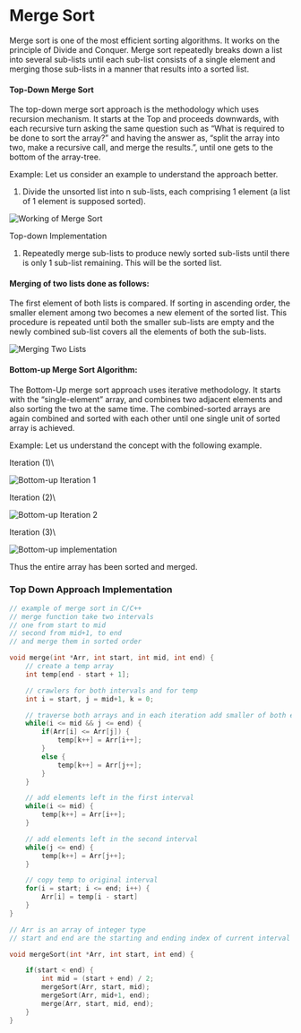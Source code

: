 # Merge Sort

Merge sort is one of the most efficient sorting algorithms. It works on the principle of Divide and Conquer. Merge sort repeatedly breaks down a list into several sub-lists until each sub-list consists of a single element and merging those sub-lists in a manner that results into a sorted list.

#### Top-Down Merge Sort

The top-down merge sort approach is the methodology which uses recursion mechanism. It starts at the Top and proceeds downwards, with each recursive turn asking the same question such as “What is required to be done to sort the array?” and having the answer as, “split the array into two, make a recursive call, and merge the results.”, until one gets to the bottom of the array-tree.

Example: Let us consider an example to understand the approach better.

1. Divide the unsorted list into n sub-lists, each comprising 1 element (a list of 1 element is supposed sorted).

![Working of Merge Sort](https://s3-us-west-2.amazonaws.com/tutorials-image/merge+sort+working.png)

Top-down Implementation

1. Repeatedly merge sub-lists to produce newly sorted sub-lists until there is only 1 sub-list remaining. This will be the sorted list.

#### Merging of two lists done as follows:

The first element of both lists is compared. If sorting in ascending order, the smaller element among two becomes a new element of the sorted list. This procedure is repeated until both the smaller sub-lists are empty and the newly combined sub-list covers all the elements of both the sub-lists.

![Merging Two Lists](https://s3-us-west-2.amazonaws.com/tutorials-image/merging+of+two+lists.png)

#### Bottom-up Merge Sort Algorithm:

The Bottom-Up merge sort approach uses iterative methodology. It starts with the “single-element” array, and combines two adjacent elements and also sorting the two at the same time. The combined-sorted arrays are again combined and sorted with each other until one single unit of sorted array is achieved.

Example: Let us understand the concept with the following example.

Iteration (1)\


![Bottom-up Iteration 1](https://s3-us-west-2.amazonaws.com/tutorials-image/Bottom-Up+Merge+Sort.png)



Iteration (2)\


![Bottom-up Iteration 2](https://s3-us-west-2.amazonaws.com/tutorials-image/bottom+up+Iteration+2.png)

Iteration (3)\


![Bottom-up implementation](https://s3-us-west-2.amazonaws.com/tutorials-image/bottom+up+implementation.png)

Thus the entire array has been sorted and merged.

### Top Down Approach Implementation

```cpp
// example of merge sort in C/C++
// merge function take two intervals
// one from start to mid
// second from mid+1, to end
// and merge them in sorted order

void merge(int *Arr, int start, int mid, int end) {
	// create a temp array
	int temp[end - start + 1];

	// crawlers for both intervals and for temp
	int i = start, j = mid+1, k = 0;

	// traverse both arrays and in each iteration add smaller of both elements in temp 
	while(i <= mid && j <= end) {
		if(Arr[i] <= Arr[j]) {
			temp[k++] = Arr[i++];
		}
		else {
			temp[k++] = Arr[j++];
		}
	}

	// add elements left in the first interval 
	while(i <= mid) {
		temp[k++] = Arr[i++];
	}

	// add elements left in the second interval 
	while(j <= end) {
		temp[k++] = Arr[j++];
	}

	// copy temp to original interval
	for(i = start; i <= end; i++) {
		Arr[i] = temp[i - start]
	}
}

// Arr is an array of integer type
// start and end are the starting and ending index of current interval of Arr

void mergeSort(int *Arr, int start, int end) {

	if(start < end) {
		int mid = (start + end) / 2;
		mergeSort(Arr, start, mid);
		mergeSort(Arr, mid+1, end);
		merge(Arr, start, mid, end);
	}
}
```
